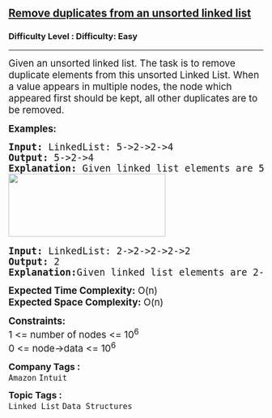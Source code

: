 <h2><a href="https://www.geeksforgeeks.org/problems/remove-duplicates-from-an-unsorted-linked-list/1?page=2&category=Linked%20List&sortBy=difficulty">Remove duplicates from an unsorted linked list</a></h2><h3>Difficulty Level : Difficulty: Easy</h3><hr><div class="problems_problem_content__Xm_eO"><p><span style="font-size: 14pt;">Given an unsorted linked list. The task is to remove duplicate elements from this unsorted Linked List. When a value appears in multiple nodes, the node which appeared first should be kept, all other duplicates are to be removed.</span></p>
<p><span style="font-size: 14pt;"><strong>Examples:</strong></span></p>
<pre><span style="font-size: 14pt;"><strong>Input: </strong>LinkedList: 5-&gt;2-&gt;2-&gt;4
<strong>Output: </strong>5-&gt;2-&gt;4<strong>
Explanation: </strong>Given linked list elements are 5-&gt;2-&gt;2-&gt;4, in which 2 is repeated only. So, we will delete the extra repeated elements 2 from the linked list and the resultant linked list will contain 5-&gt;2-&gt;4<br><img src="https://media.geeksforgeeks.org/img-practice/prod/addEditProblem/700125/Web/Other/blobid0_1723638502.png" width="310" height="124"> </span></pre>
<pre><span style="font-size: 14pt;"><strong>Input: </strong>LinkedList: 2-&gt;2-&gt;2-&gt;2-&gt;2
<strong>Output: </strong>2<strong>
Explanation:</strong>Given linked list elements are 2-&gt;2-&gt;2-&gt;2-&gt;2, in which 2 is repeated. So, we will delete the extra repeated elements 2 from the linked list and the resultant linked list will contain only 2.</span></pre>
<p><span style="font-size: 14pt;"><strong>Expected Time Complexity:</strong> O(n)<br><strong>Expected Space&nbsp;</strong><strong>Complexity</strong><strong>:</strong> O(n)</span></p>
<p><span style="font-size: 14pt;"><strong>Constraints:</strong><br>1 &lt;= number of nodes &lt;= 10<sup>6</sup></span><br><span style="font-size: 14pt;">0 &lt;= node-&gt;data &lt;= 10<sup>6</sup></span></p></div><p><span style=font-size:18px><strong>Company Tags : </strong><br><code>Amazon</code>&nbsp;<code>Intuit</code>&nbsp;<br><p><span style=font-size:18px><strong>Topic Tags : </strong><br><code>Linked List</code>&nbsp;<code>Data Structures</code>&nbsp;